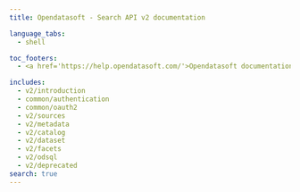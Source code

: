 ```yaml
---
title: Opendatasoft - Search API v2 documentation

language_tabs:
  - shell

toc_footers:
  - <a href='https://help.opendatasoft.com/'>Opendatasoft documentation</a>

includes:
  - v2/introduction
  - common/authentication
  - common/oauth2
  - v2/sources
  - v2/metadata
  - v2/catalog
  - v2/dataset
  - v2/facets
  - v2/odsql
  - v2/deprecated
search: true
---
```

